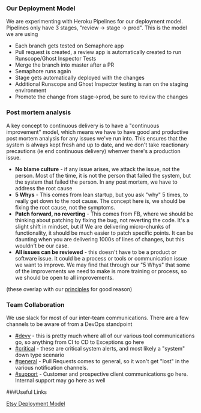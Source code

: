 ### Our Deployment Model

We are experimenting with Heroku Pipelines for our deployment model.  Pipelines only have 3 stages, "review -> stage -> prod".  This is the model we are using

* Each branch gets tested on Semaphore app
* Pull request is created, a review app is automatically created to run Runscope/Ghost Inspector Tests
* Merge the branch into master after a PR
* Semaphore runs again
* Stage gets automatically deployed with the changes
* Additional Runscope and Ghost Inspector testing is ran on the staging environment
* Promote the change from stage->prod, be sure to review the changes

### Post mortem analysis

A key concept to continuous delivery is to have a "continuous improvement" model, which means we have to have good and productive post mortem analysis for any issues we've run into.  This ensures that the system is always kept fresh and up to date, and we don't take reactionary precautions (ie end continuous delivery) whenver there's a production issue.

* __No blame culture__ - if any issue arises, we attack the issue, not the person.  Most of the time, it is not the person that failed the system, but the system that failed the person.  In any post mortem, we have to address the root cause
* __5 Whys__ - This comes from lean startup, but you ask "why" 5 times, to really get down to the root cause.  The concept here is, we should be fixing the root cause, not the symptoms.
* __Patch forward, no reverting__ - This comes from FB, where we should be thinking about patching by fixing the bug, not reverting the code.  It's a slight shift in mindset, but if We are delivering micro-chunks of functionality, it should be much easier to patch specific points.  It can be daunting when you are delivering 1000s of lines of changes, but this wouldn't be our case.
* __All issues can be reviewed__ - this doesn't have to be a product or software issue.  It could be a process or tools or communication issue we want to improve.  We may find that through our "5 Whys" that some of the improvements we need to make is more training or process, so we should be open to all improvements.   

(these overlap with our [principles](principles.md) for good reason)

### Team Collaboration

We use slack for most of our inter-team communications.  There are a few channels to be aware of from a DevOps standpoint

* [#devy](https://brighterlink.slack.com/archives/devy) - this is pretty much where all of our various tool communications go, so anything from CI to CD to Exceptions go here    
* [#critical](https://brighterlink.slack.com/archives/critical) - these are critical system alerts, and most likely a "system" down type scenario
* [#general](https://brighterlink.slack.com/archives/general) - Pull Requests comes to general, so it won't get "lost" in the various notification channels.
* [#support](https://brighterlink.slack.com/archives/support) - Customer and prospective client communications go here.  Internal support may go here as well


###Useful Links

[Etsy Deployment Model](http://www.infoq.com/news/2014/03/etsy-deploy-50-times-a-day)

